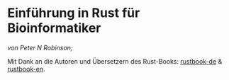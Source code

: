 # Einführung in Rust für Bioinformatiker

*von Peter N Robinson;*



Mit Dank an die Autoren und Übersetzern des Rust-Books:
[rustbook-de](https://rust-lang-de.github.io/rustbook-de/) & 
[rustbook-en](https://doc.rust-lang.org/stable/book/).